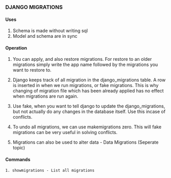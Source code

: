 ### DJANGO MIGRATIONS

#### Uses
1. Schema is made without writing sql
2. Model and schema are in sync

#### Operation
1. You can apply, and also restore migrations. For restore to an older migrations 
simply write the app name followed by the migrations you want to restore to.

2. Django keeps track of all migration in the django_migrations table.
A row is inserted in when we run migrations, or fake migrations. This is
why changing of migration file which has been already applied has no effect 
when migrations are run again.

3. Use fake, when you want to tell django to update the django_migrations, but
not actually do any changes in the database itself. Use this incase of
conflicts.

4. To undo all migrations, we can use makemigrations zero. This will fake
migrations can be very useful in solving conflicts.

5. Migrations can also be used to alter data - Data Migrations (Seperate topic)








#### Commands
    1. showmigrations - List all migrations
    
    



